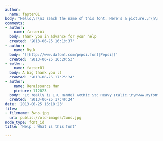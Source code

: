 ```yaml
---
author:
  name: faster01
body: "Hello,\r\nI seach the name of this font. Here's a picture.\r\n\r\n"
comments:
- author:
    name: faster01
  body: Thank you in advance for your help
  created: '2013-06-25 16:19:37'
- author:
    name: Ryuk
  body: '[[http://www.dafont.com/pepsi.font|Pepsi]]'
  created: '2013-06-25 16:20:53'
- author:
    name: faster01
  body: A big thank you :)
  created: '2013-06-25 17:25:24'
- author:
    name: Renaissance Man
    picture: 112023
  body: "It really is ITC Handel Gothic Std Heavy Italic.\r\nwww.myfonts.com/fonts/itc/handel-gothic"
  created: '2013-06-25 17:49:24'
date: '2013-06-25 16:18:23'
files:
- filename: 3wns.jpg
  uri: public://old-images/3wns.jpg
node_type: font_id
title: 'Help : What is this font'

---
```

